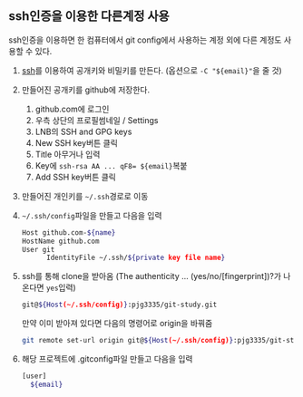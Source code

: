 ## ssh인증을 이용한 다른계정 사용
ssh인증을 이용하면 한 컴퓨터에서 git config에서 사용하는 계정 외에 다른 계정도 사용할 수 있다.

1. [ssh](https://github.com/pjg3335/.-study/blob/6fdc78e335d39b38a44b0a3d58bbabb9b2e711a2/ssh.md)를 이용하여 공개키와 비밀키를 만든다. (옵션으로 `-C "${email}"`을 줄 것)
2. 만들어진 공개키를 github에 저장한다.
    1. github.com에 로그인
    2. 우측 상단의 프로필썸네일 / Settings
    3. LNB의 SSH and GPG keys
    4. New SSH key버튼 클릭
    5. Title 아무거나 입력
    6. Key에 `ssh-rsa AA ... qF8= ${email}`복붙
    7. Add SSH key버튼 클릭
3. 만들어진 개인키를 `~/.ssh`경로로 이동
4. `~/.ssh/config`파일을 만들고 다음을 입력
    ```bash
    Host github.com-${name}
    HostName github.com
    User git
          IdentityFile ~/.ssh/${private key file name}
    ```
5. ssh를 통해 clone을 받아옴 (The authenticity ... (yes/no/[fingerprint])?가 나온다면 `yes`입력)
    ```bash
    git@${Host(~/.ssh/config)}:pjg3335/git-study.git
    ```
    만약 이미 받아져 있다면 다음의 명령어로 origin을 바꿔줌

    ```bash
    git remote set-url origin git@${Host(~/.ssh/config)}:pjg3335/git-study.git
    ```
6. 해당 프로젝트에 .gitconfig파일 만들고 다음을 입력
    ```bash
    [user]
      ${email}
    ```